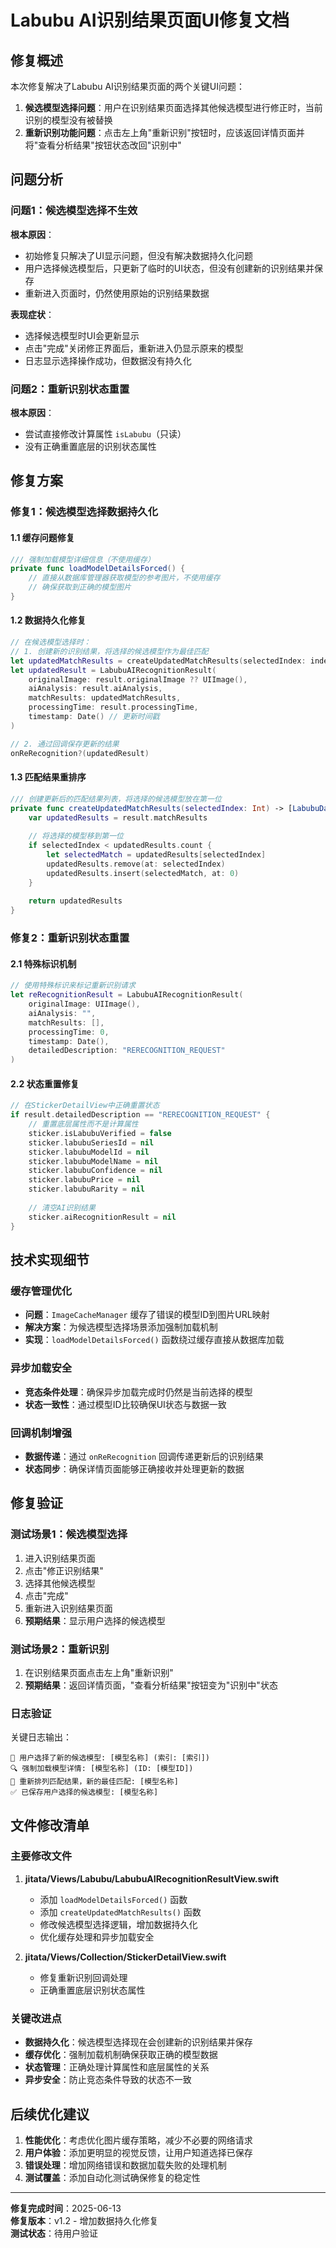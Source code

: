 # Labubu AI识别结果页面UI修复文档

## 修复概述

本次修复解决了Labubu AI识别结果页面的两个关键UI问题：

1. **候选模型选择问题**：用户在识别结果页面选择其他候选模型进行修正时，当前识别的模型没有被替换
2. **重新识别功能问题**：点击左上角"重新识别"按钮时，应该返回详情页面并将"查看分析结果"按钮状态改回"识别中"

## 问题分析

### 问题1：候选模型选择不生效

**根本原因**：
- 初始修复只解决了UI显示问题，但没有解决数据持久化问题
- 用户选择候选模型后，只更新了临时的UI状态，但没有创建新的识别结果并保存
- 重新进入页面时，仍然使用原始的识别结果数据

**表现症状**：
- 选择候选模型时UI会更新显示
- 点击"完成"关闭修正界面后，重新进入仍显示原来的模型
- 日志显示选择操作成功，但数据没有持久化

### 问题2：重新识别状态重置

**根本原因**：
- 尝试直接修改计算属性 `isLabubu`（只读）
- 没有正确重置底层的识别状态属性

## 修复方案

### 修复1：候选模型选择数据持久化

#### 1.1 缓存问题修复
```swift
/// 强制加载模型详细信息（不使用缓存）
private func loadModelDetailsForced() {
    // 直接从数据库管理器获取模型的参考图片，不使用缓存
    // 确保获取到正确的模型图片
}
```

#### 1.2 数据持久化修复
```swift
// 在候选模型选择时：
// 1. 创建新的识别结果，将选择的候选模型作为最佳匹配
let updatedMatchResults = createUpdatedMatchResults(selectedIndex: index)
let updatedResult = LabubuAIRecognitionResult(
    originalImage: result.originalImage ?? UIImage(),
    aiAnalysis: result.aiAnalysis,
    matchResults: updatedMatchResults,
    processingTime: result.processingTime,
    timestamp: Date() // 更新时间戳
)

// 2. 通过回调保存更新的结果
onReRecognition?(updatedResult)
```

#### 1.3 匹配结果重排序
```swift
/// 创建更新后的匹配结果列表，将选择的候选模型放在第一位
private func createUpdatedMatchResults(selectedIndex: Int) -> [LabubuDatabaseMatch] {
    var updatedResults = result.matchResults
    
    // 将选择的模型移到第一位
    if selectedIndex < updatedResults.count {
        let selectedMatch = updatedResults[selectedIndex]
        updatedResults.remove(at: selectedIndex)
        updatedResults.insert(selectedMatch, at: 0)
    }
    
    return updatedResults
}
```

### 修复2：重新识别状态重置

#### 2.1 特殊标识机制
```swift
// 使用特殊标识来标记重新识别请求
let reRecognitionResult = LabubuAIRecognitionResult(
    originalImage: UIImage(),
    aiAnalysis: "",
    matchResults: [],
    processingTime: 0,
    timestamp: Date(),
    detailedDescription: "RERECOGNITION_REQUEST"
)
```

#### 2.2 状态重置修复
```swift
// 在StickerDetailView中正确重置状态
if result.detailedDescription == "RERECOGNITION_REQUEST" {
    // 重置底层属性而不是计算属性
    sticker.isLabubuVerified = false
    sticker.labubuSeriesId = nil
    sticker.labubuModelId = nil
    sticker.labubuModelName = nil
    sticker.labubuConfidence = nil
    sticker.labubuPrice = nil
    sticker.labubuRarity = nil
    
    // 清空AI识别结果
    sticker.aiRecognitionResult = nil
}
```

## 技术实现细节

### 缓存管理优化
- **问题**：`ImageCacheManager` 缓存了错误的模型ID到图片URL映射
- **解决方案**：为候选模型选择场景添加强制加载机制
- **实现**：`loadModelDetailsForced()` 函数绕过缓存直接从数据库加载

### 异步加载安全
- **竞态条件处理**：确保异步加载完成时仍然是当前选择的模型
- **状态一致性**：通过模型ID比较确保UI状态与数据一致

### 回调机制增强
- **数据传递**：通过 `onReRecognition` 回调传递更新后的识别结果
- **状态同步**：确保详情页面能够正确接收并处理更新的数据

## 修复验证

### 测试场景1：候选模型选择
1. 进入识别结果页面
2. 点击"修正识别结果"
3. 选择其他候选模型
4. 点击"完成"
5. 重新进入识别结果页面
6. **预期结果**：显示用户选择的候选模型

### 测试场景2：重新识别
1. 在识别结果页面点击左上角"重新识别"
2. **预期结果**：返回详情页面，"查看分析结果"按钮变为"识别中"状态

### 日志验证
关键日志输出：
```
🔄 用户选择了新的候选模型: [模型名称] (索引: [索引])
🔍 强制加载模型详情: [模型名称] (ID: [模型ID])
🔄 重新排列匹配结果，新的最佳匹配: [模型名称]
✅ 已保存用户选择的候选模型: [模型名称]
```

## 文件修改清单

### 主要修改文件
1. **jitata/Views/Labubu/LabubuAIRecognitionResultView.swift**
   - 添加 `loadModelDetailsForced()` 函数
   - 添加 `createUpdatedMatchResults()` 函数
   - 修改候选模型选择逻辑，增加数据持久化
   - 优化缓存处理和异步加载安全

2. **jitata/Views/Collection/StickerDetailView.swift**
   - 修复重新识别回调处理
   - 正确重置底层识别状态属性

### 关键改进点
- **数据持久化**：候选模型选择现在会创建新的识别结果并保存
- **缓存优化**：强制加载机制确保获取正确的模型数据
- **状态管理**：正确处理计算属性和底层属性的关系
- **异步安全**：防止竞态条件导致的状态不一致

## 后续优化建议

1. **性能优化**：考虑优化图片缓存策略，减少不必要的网络请求
2. **用户体验**：添加更明显的视觉反馈，让用户知道选择已保存
3. **错误处理**：增加网络错误和数据加载失败的处理机制
4. **测试覆盖**：添加自动化测试确保修复的稳定性

---

**修复完成时间**：2025-06-13  
**修复版本**：v1.2 - 增加数据持久化修复  
**测试状态**：待用户验证 